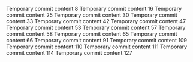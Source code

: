 Temporary commit content 8
Temporary commit content 16
Temporary commit content 25
Temporary commit content 30
Temporary commit content 33
Temporary commit content 42
Temporary commit content 47
Temporary commit content 53
Temporary commit content 57
Temporary commit content 58
Temporary commit content 65
Temporary commit content 66
Temporary commit content 91
Temporary commit content 109
Temporary commit content 110
Temporary commit content 111
Temporary commit content 114
Temporary commit content 127
